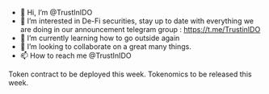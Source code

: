 - 👋 Hi, I’m @TrustInIDO
- 👀 I’m interested in De-Fi securities, stay up to date with everything we are doing in our announcement telegram group : https://t.me/TrustinIDO
- 🌱 I’m currently learning how to go outside again
- 💞️ I’m looking to collaborate on a great many things.
- 📫 How to reach me @TrustInIDO

Token contract to be deployed this week.
Tokenomics to be released this week.
<!---
TrustInIDO/TrustInIDO is a ✨ special ✨ repository because its `README.md` (this file) appears on your GitHub profile.
You can click the Preview link to take a look at your changes.
--->
